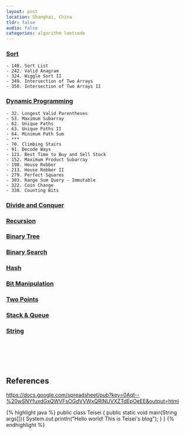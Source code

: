 ```yaml
---
layout: post
location: Shanghai, China
tldr: false
audio: false
categories: algorithm leetcode
---
```


### [Sort][sort]

[sort]:	http://teisei.github.io/

	- 148. Sort List
	- 242. Valid Anagram
	- 324. Wiggle Sort II
	- 349. Intersection of Two Arrays
	- 350. Intersection of Two Arrays II
	

### [Dynamic Programming][dp]

[dp]:	http://teisei.github.io/algorithm/2015/02/10/Dynamic-Programming/

	- 32. Longest Valid Parentheses
	- 53. Maximum Subarray
	- 62. Unique Paths
	- 63. Unique Paths II
	- 64. Minimum Path Sum
	- ***
	- 70. Climbing Stairs
	- 91. Decode Ways
	- 121. Best Time to Buy and Sell Stock
	- 152. Maximum Product Subarray
	- 198. House Robber
	- 213. House Robber II
	- 279. Perfect Squares
	- 303. Range Sum Query - Immutable
	- 322. Coin Change
	- 338. Counting Bits


### [Divide and Conquer][dc]

[dc]:	http://teisei.github.io/algorithm/2015/02/10/Dynamic-Programming/



### [Recursion][recursion]

[recursion]:	http://teisei.github.io/



### [Binary Tree][bt]

[bt]:	http://teisei.github.io/


### [Binary Search][bs]

[bs]:	http://teisei.github.io/


### [Hash][hash]

[hash]:	http://teisei.github.io/


### [Bit Manipulation][bit]

[bit]:	http://teisei.github.io/


### [Two Points][tp]

[tp]:	http://teisei.github.io/

### [Stack & Queue][stack-queue]

[stack-queue]:	http://teisei.github.io/

### [String][str]

[str]:	http://teisei.github.io/

<br><br><br><br>

## References
https://docs.google.com/spreadsheet/pub?key=0Aqt--%20wSNYfuxdGxQWVFsOGdVVWxQRlNUVXZTdEpOeEE&output=html



{% highlight java %}
public class Teisei {
    public static void main(String args[]){
        System.out.println("Hello world! This is Teisei's blog");
    }
}
{% endhighlight %}